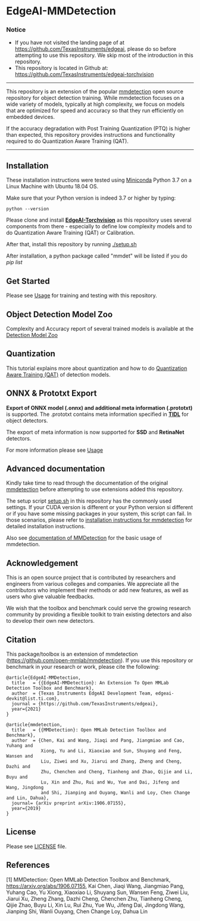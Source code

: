 # EdgeAI-MMDetection

### Notice
- If you have not visited the landing page of at https://github.com/TexasInstruments/edgeai, please do so before attempting to use this repository. We skip most of the introduction in this repository.
- This repository is located in Github at: https://github.com/TexasInstruments/edgeai-torchvision

<hr>

This repository is an extension of the popular [mmdetection](https://github.com/open-mmlab/mmdetection) open source repository for object detection training. While mmdetection focuses on a wide variety of models, typically at high complexity, we focus on models that are optimized for speed and accuracy so that they run efficiently on embedded devices. 

If the accuracy degradation with Post Training Quantization (PTQ) is higher than expected, this repository provides instructions and functionality required to do Quantization Aware Training (QAT).

<hr>

## Installation
These installation instructions were tested using [Miniconda](https://docs.conda.io/en/latest/) Python 3.7 on a Linux Machine with Ubuntu 18.04 OS.

Make sure that your Python version is indeed 3.7 or higher by typing:<br>
```
python --version
```

Please clone and install [**EdgeAI-Torchvision**](https://github.com/TexasInstruments/edgeai-torchvision) as this repository uses several components from there - especially to define low complexity models and to do Quantization Aware Training (QAT) or Calibration.

After that, install this repository by running [./setup.sh](./setup.sh)

After installation, a python package called "mmdet" will be listed if you do *pip list*


## Get Started
Please see [Usage](./docs/det_usage.md) for training and testing with this repository.


## Object Detection Model Zoo
Complexity and Accuracy report of several trained models is available at the [Detection Model Zoo](./docs/det_modelzoo.md) 


## Quantization
This tutorial explains more about quantization and how to do [Quantization Aware Training (QAT)](./docs/det_quantization.md) of detection models.


## ONNX & Prototxt Export
**Export of ONNX model (.onnx) and additional meta information (.prototxt)** is supported. The .prototxt contains meta information specified in **[TIDL](https://software-dl.ti.com/jacinto7/esd/processor-sdk-rtos-jacinto7/latest/exports/docs/psdk_rtos_auto/docs/user_guide/sdk_components.html#ti-deep-learning-library-tidl)** for object detectors. 

The export of meta information is now supported for **SSD** and **RetinaNet** detectors.

For more information please see [Usage](./docs/det_usage.md)


## Advanced documentation
Kindly take time to read through the documentation of the original [mmdetection](README_mmdet.md) before attempting to use extensions added this repository.

The setup script [setup.sh](setup.sh) in this repository has the commonly used settings. If your CUDA version is different or your Python version si different or if you have some missing packages in your system, this script can fail. In those scenarios, please refer to [installation instructions for mmdetection](./docs/get_started.md) for detailed installation instructions. 

Also see [documentation of MMDetection](./docs/index.rst) for the basic usage of mmdetection. 


## Acknowledgement

This is an open source project that is contributed by researchers and engineers from various colleges and companies. We appreciate all the contributors who implement their methods or add new features, as well as users who give valuable feedbacks.

We wish that the toolbox and benchmark could serve the growing research community by providing a flexible toolkit to train existing detectors and also to develop their own new detectors.


## Citation

This package/toolbox is an extension of mmdetection (https://github.com/open-mmlab/mmdetection). If you use this repository or benchmark in your research or work, please cite the following:

```
@article{EdgeAI-MMDetection,
  title   = {{EdgeAI-MMDetection}: An Extension To Open MMLab Detection Toolbox and Benchmark},
  author  = {Texas Instruments EdgeAI Development Team, edgeai-devkit@list.ti.com},
  journal = {https://github.com/TexasInstruments/edgeai},
  year={2021}
}
```
```
@article{mmdetection,
  title   = {{MMDetection}: Open MMLab Detection Toolbox and Benchmark},
  author  = {Chen, Kai and Wang, Jiaqi and Pang, Jiangmiao and Cao, Yuhang and
             Xiong, Yu and Li, Xiaoxiao and Sun, Shuyang and Feng, Wansen and
             Liu, Ziwei and Xu, Jiarui and Zhang, Zheng and Cheng, Dazhi and
             Zhu, Chenchen and Cheng, Tianheng and Zhao, Qijie and Li, Buyu and
             Lu, Xin and Zhu, Rui and Wu, Yue and Dai, Jifeng and Wang, Jingdong
             and Shi, Jianping and Ouyang, Wanli and Loy, Chen Change and Lin, Dahua},
  journal= {arXiv preprint arXiv:1906.07155},
  year={2019}
}
```


## License

Please see [LICENSE](./LICENSE) file.


## References
[1] MMDetection: Open MMLab Detection Toolbox and Benchmark, https://arxiv.org/abs/1906.07155, Kai Chen, Jiaqi Wang, Jiangmiao Pang, Yuhang Cao, Yu Xiong, Xiaoxiao Li, Shuyang Sun, Wansen Feng, Ziwei Liu, Jiarui Xu, Zheng Zhang, Dazhi Cheng, Chenchen Zhu, Tianheng Cheng, Qijie Zhao, Buyu Li, Xin Lu, Rui Zhu, Yue Wu, Jifeng Dai, Jingdong Wang, Jianping Shi, Wanli Ouyang, Chen Change Loy, Dahua Lin